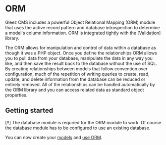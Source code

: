 # ORM

Gleez CMS includes a powerful Object Relational Mapping (ORM) module that uses the active record pattern and database introspection to determine a model's column information. ORM is integrated tightly with the [Validation] library.

The ORM allows for manipulation and control of data within a database as though it was a PHP object. Once you define the relationships ORM allows you to pull data from your database, manipulate the data in any way you like, and then save the result back to the database without the use of SQL. By creating relationships between models that follow convention over configuration, much of the repetition of writing queries to create, read, update, and delete information from the database can be reduced or entirely removed. All of the relationships can be handled automatically by the ORM library and you can access related data as standard object properties.

## Getting started

[!!] The database module is requried for the ORM module to work. Of course the database module has to be configured to use an existing database.

You can now create your [models](orm/models) and [use ORM](orm/using).
